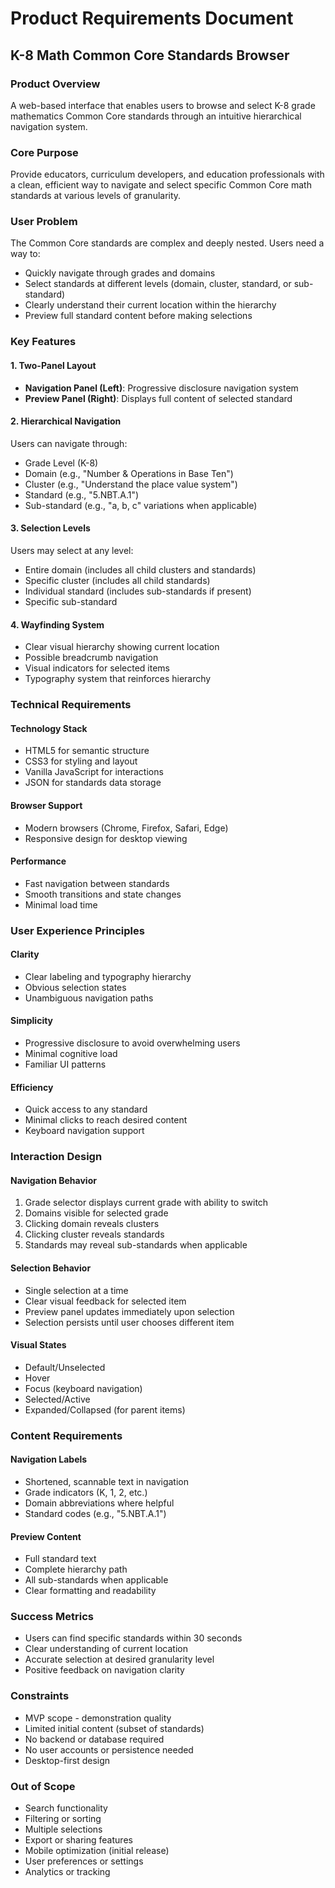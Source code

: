 # Product Requirements Document
## K-8 Math Common Core Standards Browser

### Product Overview
A web-based interface that enables users to browse and select K-8 grade mathematics Common Core standards through an intuitive hierarchical navigation system.

### Core Purpose
Provide educators, curriculum developers, and education professionals with a clean, efficient way to navigate and select specific Common Core math standards at various levels of granularity.

### User Problem
The Common Core standards are complex and deeply nested. Users need a way to:
- Quickly navigate through grades and domains
- Select standards at different levels (domain, cluster, standard, or sub-standard)
- Clearly understand their current location within the hierarchy
- Preview full standard content before making selections

### Key Features

#### 1. Two-Panel Layout
- **Navigation Panel (Left)**: Progressive disclosure navigation system
- **Preview Panel (Right)**: Displays full content of selected standard

#### 2. Hierarchical Navigation
Users can navigate through:
- Grade Level (K-8)
- Domain (e.g., "Number & Operations in Base Ten")
- Cluster (e.g., "Understand the place value system")
- Standard (e.g., "5.NBT.A.1")
- Sub-standard (e.g., "a, b, c" variations when applicable)

#### 3. Selection Levels
Users may select at any level:
- Entire domain (includes all child clusters and standards)
- Specific cluster (includes all child standards)
- Individual standard (includes sub-standards if present)
- Specific sub-standard

#### 4. Wayfinding System
- Clear visual hierarchy showing current location
- Possible breadcrumb navigation
- Visual indicators for selected items
- Typography system that reinforces hierarchy

### Technical Requirements

#### Technology Stack
- HTML5 for semantic structure
- CSS3 for styling and layout
- Vanilla JavaScript for interactions
- JSON for standards data storage

#### Browser Support
- Modern browsers (Chrome, Firefox, Safari, Edge)
- Responsive design for desktop viewing

#### Performance
- Fast navigation between standards
- Smooth transitions and state changes
- Minimal load time

### User Experience Principles

#### Clarity
- Clear labeling and typography hierarchy
- Obvious selection states
- Unambiguous navigation paths

#### Simplicity
- Progressive disclosure to avoid overwhelming users
- Minimal cognitive load
- Familiar UI patterns

#### Efficiency
- Quick access to any standard
- Minimal clicks to reach desired content
- Keyboard navigation support

### Interaction Design

#### Navigation Behavior
1. Grade selector displays current grade with ability to switch
2. Domains visible for selected grade
3. Clicking domain reveals clusters
4. Clicking cluster reveals standards
5. Standards may reveal sub-standards when applicable

#### Selection Behavior
- Single selection at a time
- Clear visual feedback for selected item
- Preview panel updates immediately upon selection
- Selection persists until user chooses different item

#### Visual States
- Default/Unselected
- Hover
- Focus (keyboard navigation)
- Selected/Active
- Expanded/Collapsed (for parent items)

### Content Requirements

#### Navigation Labels
- Shortened, scannable text in navigation
- Grade indicators (K, 1, 2, etc.)
- Domain abbreviations where helpful
- Standard codes (e.g., "5.NBT.A.1")

#### Preview Content
- Full standard text
- Complete hierarchy path
- All sub-standards when applicable
- Clear formatting and readability

### Success Metrics
- Users can find specific standards within 30 seconds
- Clear understanding of current location
- Accurate selection at desired granularity level
- Positive feedback on navigation clarity

### Constraints
- MVP scope - demonstration quality
- Limited initial content (subset of standards)
- No backend or database required
- No user accounts or persistence needed
- Desktop-first design

### Out of Scope
- Search functionality
- Filtering or sorting
- Multiple selections
- Export or sharing features
- Mobile optimization (initial release)
- User preferences or settings
- Analytics or tracking